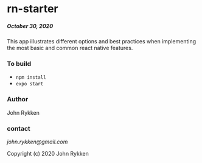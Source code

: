 # rn-starter 
##### October 30, 2020 

This app illustrates different options and best practices when implementing the most basic and common react native features. 

### To build

* `npm install` 
* `expo start`

### Author

John Rykken

### contact

_john.rykken@gmail.com_

Copyright (c) 2020 John Rykken
